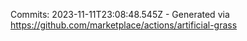 Commits: 2023-11-11T23:08:48.545Z - Generated via https://github.com/marketplace/actions/artificial-grass
<br>
